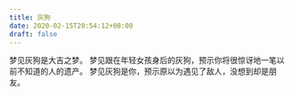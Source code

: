 ```yaml
---
title: 灰狗
date: 2020-02-15T20:54:12+08:00
draft: false
---
```


梦见灰狗是大吉之梦。
梦见跟在年轻女孩身后的灰狗，预示你将很惊讶地一笔以前不知道的人的遗产。
梦见灰狗是你，预示原以为遇见了敌人，没想到却是朋友。
